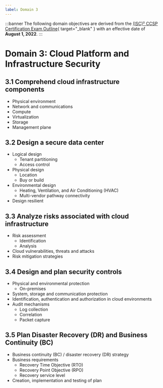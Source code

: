 ```yaml
---
label: Domain 3
---
```


:::banner
The following domain objectives are derived from the [(ISC)² CCSP Certification Exam Outline](https://www.isc2.org/-/media/ISC2/Certifications/Exam-Outlines/CCSP-Exam-Outline-2022.ashx){ target="_blank" } with an effective date of **August 1, 2022**.
:::

# Domain 3: Cloud Platform and Infrastructure Security

## 3.1 Comprehend cloud infrastructure components

- Physical environment
- Network and communications
- Compute
- Virtualization
- Storage
- Management plane

## 3.2 Design a secure data center

- Logical design
  - Tenant partitioning
  - Access control
- Physical design
  - Location
  - Buy or build
- Environmental design
  - Heating, Ventilation, and Air Conditioning (HVAC)
  - Multi-vendor pathway connectivity
- Design resilient

## 3.3 Analyze risks associated with cloud infrastructure

- Risk assessment
  - Identification
  - Analysis
- Cloud vulnerabilities, threats and attacks
- Risk mitigation strategies

## 3.4 Design and plan security controls

- Physical and environmental protection
  - On-premises
- System, storage and communication protection
- Identification, authentication and authorization in cloud environments
- Audit mechanisms
  - Log collection
  - Correlation
  - Packet capture

## 3.5 Plan Disaster Recovery (DR) and Business Continuity (BC)

- Business continuity (BC) / disaster recovery (DR) strategy
- Business requirements
  - Recovery Time Objective (RTO)
  - Recovery Point Objective (RPO)
  - Recovery service level
- Creation, implementation and testing of plan